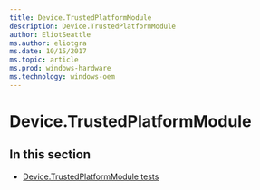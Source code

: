 ```yaml
---
title: Device.TrustedPlatformModule
description: Device.TrustedPlatformModule
author: EliotSeattle
ms.author: eliotgra
ms.date: 10/15/2017
ms.topic: article
ms.prod: windows-hardware
ms.technology: windows-oem
---
```


# Device.TrustedPlatformModule


## In this section


-   [Device.TrustedPlatformModule tests](device-trustedplatformmodule-tests.md)